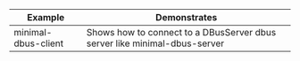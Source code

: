 |Example|Demonstrates|
---|---
minimal-dbus-client|Shows how to connect to a DBusServer dbus server like minimal-dbus-server

